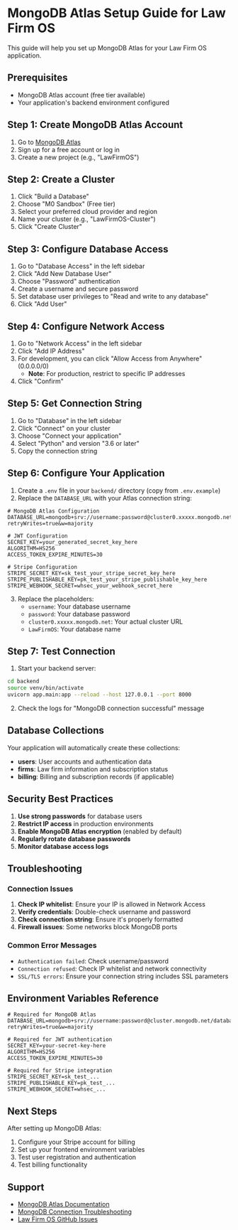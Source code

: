 # MongoDB Atlas Setup Guide for Law Firm OS

This guide will help you set up MongoDB Atlas for your Law Firm OS application.

## Prerequisites

- MongoDB Atlas account (free tier available)
- Your application's backend environment configured

## Step 1: Create MongoDB Atlas Account

1. Go to [MongoDB Atlas](https://www.mongodb.com/cloud/atlas)
2. Sign up for a free account or log in
3. Create a new project (e.g., "LawFirmOS")

## Step 2: Create a Cluster

1. Click "Build a Database"
2. Choose "M0 Sandbox" (Free tier)
3. Select your preferred cloud provider and region
4. Name your cluster (e.g., "LawFirmOS-Cluster")
5. Click "Create Cluster"

## Step 3: Configure Database Access

1. Go to "Database Access" in the left sidebar
2. Click "Add New Database User"
3. Choose "Password" authentication
4. Create a username and secure password
5. Set database user privileges to "Read and write to any database"
6. Click "Add User"

## Step 4: Configure Network Access

1. Go to "Network Access" in the left sidebar
2. Click "Add IP Address"
3. For development, you can click "Allow Access from Anywhere" (0.0.0.0/0)
   - **Note**: For production, restrict to specific IP addresses
4. Click "Confirm"

## Step 5: Get Connection String

1. Go to "Database" in the left sidebar
2. Click "Connect" on your cluster
3. Choose "Connect your application"
4. Select "Python" and version "3.6 or later"
5. Copy the connection string

## Step 6: Configure Your Application

1. Create a `.env` file in your `backend/` directory (copy from `.env.example`)
2. Replace the `DATABASE_URL` with your Atlas connection string:

```env
# MongoDB Atlas Configuration
DATABASE_URL=mongodb+srv://username:password@cluster0.xxxxx.mongodb.net/LawFirmOS?retryWrites=true&w=majority

# JWT Configuration
SECRET_KEY=your_generated_secret_key_here
ALGORITHM=HS256
ACCESS_TOKEN_EXPIRE_MINUTES=30

# Stripe Configuration
STRIPE_SECRET_KEY=sk_test_your_stripe_secret_key_here
STRIPE_PUBLISHABLE_KEY=pk_test_your_stripe_publishable_key_here
STRIPE_WEBHOOK_SECRET=whsec_your_webhook_secret_here
```

3. Replace the placeholders:
   - `username`: Your database username
   - `password`: Your database password
   - `cluster0.xxxxx.mongodb.net`: Your actual cluster URL
   - `LawFirmOS`: Your database name

## Step 7: Test Connection

1. Start your backend server:
```bash
cd backend
source venv/bin/activate
uvicorn app.main:app --reload --host 127.0.0.1 --port 8000
```

2. Check the logs for "MongoDB connection successful" message

## Database Collections

Your application will automatically create these collections:

- **users**: User accounts and authentication data
- **firms**: Law firm information and subscription status
- **billing**: Billing and subscription records (if applicable)

## Security Best Practices

1. **Use strong passwords** for database users
2. **Restrict IP access** in production environments
3. **Enable MongoDB Atlas encryption** (enabled by default)
4. **Regularly rotate database passwords**
5. **Monitor database access logs**

## Troubleshooting

### Connection Issues

1. **Check IP whitelist**: Ensure your IP is allowed in Network Access
2. **Verify credentials**: Double-check username and password
3. **Check connection string**: Ensure it's properly formatted
4. **Firewall issues**: Some networks block MongoDB ports

### Common Error Messages

- `Authentication failed`: Check username/password
- `Connection refused`: Check IP whitelist and network connectivity
- `SSL/TLS errors`: Ensure your connection string includes SSL parameters

## Environment Variables Reference

```env
# Required for MongoDB Atlas
DATABASE_URL=mongodb+srv://username:password@cluster.mongodb.net/database?retryWrites=true&w=majority

# Required for JWT authentication
SECRET_KEY=your-secret-key-here
ALGORITHM=HS256
ACCESS_TOKEN_EXPIRE_MINUTES=30

# Required for Stripe integration
STRIPE_SECRET_KEY=sk_test_...
STRIPE_PUBLISHABLE_KEY=pk_test_...
STRIPE_WEBHOOK_SECRET=whsec_...
```

## Next Steps

After setting up MongoDB Atlas:

1. Configure your Stripe account for billing
2. Set up your frontend environment variables
3. Test user registration and authentication
4. Test billing functionality

## Support

- [MongoDB Atlas Documentation](https://docs.atlas.mongodb.com/)
- [MongoDB Connection Troubleshooting](https://docs.atlas.mongodb.com/troubleshoot-connection/)
- [Law Firm OS GitHub Issues](your-repo-url)